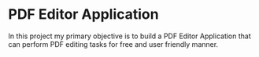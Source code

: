 # PDF Editor Application
In this project my primary objective is to build a PDF Editor Application that can perform PDF editing tasks for free and user friendly manner. 
